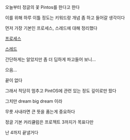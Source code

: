 오늘부터 정글의 꽃 Pintos를 한다고 한다

이를 위해 하루 이틀 정도는 키워드랑 개념 좀 하고 들어갈 생각이다

먼저 가장 기본인 프로세스, 스레드에 대해 정리했다

[프로세스](../../reviews/week9_word/process.md)

[스레드](../../reviews/week9_word/thread.md)

간단하게는 알았지만 좀 더 딥하게 파고들어 보니...

으음...

끝이 없다

그래서 적당히 멈추고 PintOS에 관련 있는 정도 깊이로만 팠다

그치만 dream big dream 이라

무릇 사내라면 큰 뜻을 품는게 중요하다

정글 기본 커리큘럼은 프로젝트 3까지가 목표다만

난 4까지 끝낼거다